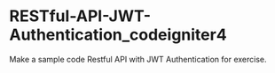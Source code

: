 # RESTful-API-JWT-Authentication_codeigniter4
Make a sample code Restful API with JWT Authentication for exercise.
